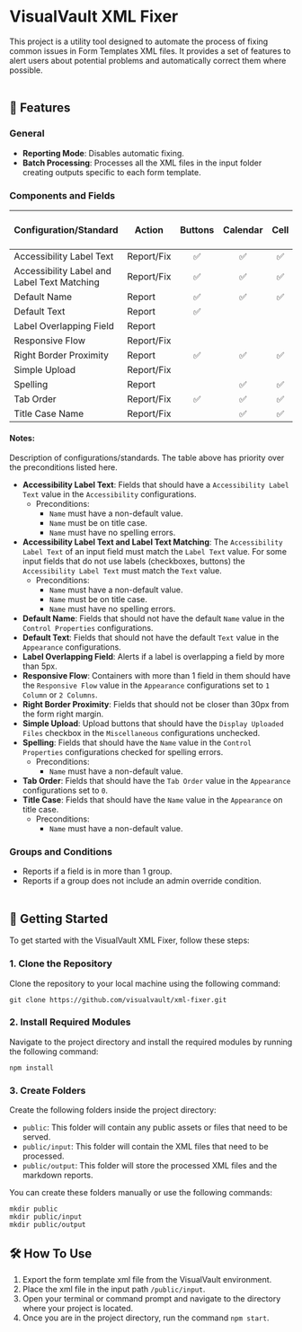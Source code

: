 # VisualVault XML Fixer

This project is a utility tool designed to automate the process of fixing common issues in Form Templates XML files. It provides a set of features to alert users about potential problems and automatically correct them where possible.
<br/><br/>

## 🌟 Features

### General

- **Reporting Mode**: Disables automatic fixing.
- **Batch Processing**: Processes all the XML files in the input folder creating outputs specific to each form template.

### Components and Fields

| Configuration/Standard                      | Action     | Buttons | Calendar | Cell | Checkbox | Container | Data Grid | Drop-down | Form ID Stamp | Image | Labels | RRC | Signature Stamp | Textbox | Text Area | Upload Buttons |
| ------------------------------------------- | ---------- | :-----: | :------: | :--: | :------: | :-------: | :-------: | :-------: | :-----------: | :---: | :----: | :-: | :-------------: | :-----: | :-------: | :------------: |
| Accessibility Label Text                    | Report/Fix |   ✅    |    ✅    |  ✅  |    ✅    |           |    ✅     |    ✅     |               |  ✅   |        | ✅  |       ✅        |   ✅    |    ✅     |       ✅       |
| Accessibility Label and Label Text Matching | Report/Fix |   ✅    |    ✅    |  ✅  |    ✅    |           |    ✅     |    ✅     |               |  ✅   |   ✅   | ✅  |       ✅        |   ✅    |    ✅     |       ✅       |
| Default Name                                | Report     |   ✅    |    ✅    |  ✅  |    ✅    |           |    ✅     |    ✅     |      ✅       |  ✅   |        | ✅  |       ✅        |   ✅    |    ✅     |       ✅       |
| Default Text                                | Report     |   ✅    |          |      |    ✅    |           |           |           |               |       |        |     |       ✅        |         |           |                |
| Label Overlapping Field                     | Report     |         |          |      |          |           |           |           |               |       |   ✅   |     |                 |         |           |                |
| Responsive Flow                             | Report/Fix |         |          |      |          |    ✅     |           |           |               |       |        |     |                 |         |           |                |
| Right Border Proximity                      | Report     |   ✅    |    ✅    |  ✅  |    ✅    |           |           |    ✅     |      ✅       |  ✅   |        |     |       ✅        |   ✅    |    ✅     |       ✅       |
| Simple Upload                               | Report/Fix |         |          |      |          |           |           |           |               |       |        |     |                 |         |           |       ✅       |
| Spelling                                    | Report     |         |    ✅    |  ✅  |    ✅    |           |           |    ✅     |      ✅       |       |        |     |                 |   ✅    |    ✅     |                |
| Tab Order                                   | Report/Fix |   ✅    |    ✅    |  ✅  |    ✅    |           |           |    ✅     |               |       |        |     |       ✅        |   ✅    |    ✅     |       ✅       |
| Title Case Name                             | Report/Fix |         |    ✅    |  ✅  |    ✅    |           |    ✅     |    ✅     |      ✅       |  ✅   |        | ✅  |       ✅        |   ✅    |    ✅     |                |

#### Notes:

Description of configurations/standards. The table above has priority over the preconditions listed here.

- **Accessibility Label Text**: Fields that should have a `Accessibility Label Text` value in the `Accessibility` configurations.
  - Preconditions:
    - `Name` must have a non-default value.
    - `Name` must be on title case.
    - `Name` must have no spelling errors.
- **Accessibility Label Text and Label Text Matching**: The `Accessibility Label Text` of an input field must match the `Label Text` value. For some input fields that do not use labels (checkboxes, buttons) the `Accessibility Label Text` must match the `Text` value.
  - Preconditions:
    - `Name` must have a non-default value.
    - `Name` must be on title case.
    - `Name` must have no spelling errors.
- **Default Name**: Fields that should not have the default `Name` value in the `Control Properties` configurations.
- **Default Text**: Fields that should not have the default `Text` value in the `Appearance` configurations.
- **Label Overlapping Field**: Alerts if a label is overlapping a field by more than 5px.
- **Responsive Flow**: Containers with more than 1 field in them should have the `Responsive Flow` value in the `Appearance` configurations set to `1 Column` or `2 Columns`.
- **Right Border Proximity**: Fields that should not be closer than 30px from the form right margin.
- **Simple Upload**: Upload buttons that should have the `Display Uploaded Files` checkbox in the `Miscellaneous` configurations unchecked.
- **Spelling**: Fields that should have the `Name` value in the `Control Properties` configurations checked for spelling errors.
  - Preconditions:
    - `Name` must have a non-default value.
- **Tab Order**: Fields that should have the `Tab Order` value in the `Appearance` configurations set to `0`.
- **Title Case**: Fields that should have the `Name` value in the `Appearance` on title case.
  - Preconditions:
    - `Name` must have a non-default value.

### Groups and Conditions

- Reports if a field is in more than 1 group.
- Reports if a group does not include an admin override condition.
  <br/><br/>

## 🚀 Getting Started

To get started with the VisualVault XML Fixer, follow these steps:

### 1. Clone the Repository

Clone the repository to your local machine using the following command:

```
git clone https://github.com/visualvault/xml-fixer.git
```

### 2. Install Required Modules

Navigate to the project directory and install the required modules by running the following command:

```
npm install
```

### 3. Create Folders

Create the following folders inside the project directory:

- `public`: This folder will contain any public assets or files that need to be served.
- `public/input`: This folder will contain the XML files that need to be processed.
- `public/output`: This folder will store the processed XML files and the markdown reports.

You can create these folders manually or use the following commands:

```
mkdir public
mkdir public/input
mkdir public/output
```

## 🛠️ How To Use

1. Export the form template xml file from the VisualVault environment.
2. Place the xml file in the input path `/public/input`.
3. Open your terminal or command prompt and navigate to the directory where your project is located.
4. Once you are in the project directory, run the command `npm start`.
